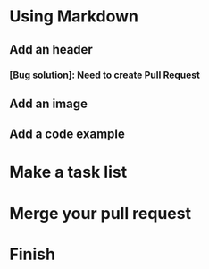 # Using Markdown

## Add an header
### [Bug solution]: Need to create Pull Request

## Add an image

## Add a code example

# Make a task list

# Merge your pull request

# Finish
